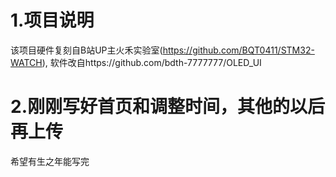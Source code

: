 # 1.项目说明
该项目硬件复刻自B站UP主火禾实验室(https://github.com/BQT0411/STM32-WATCH),
软件改自https://github.com/bdth-7777777/OLED_UI
# 2.刚刚写好首页和调整时间，其他的以后再上传
希望有生之年能写完
